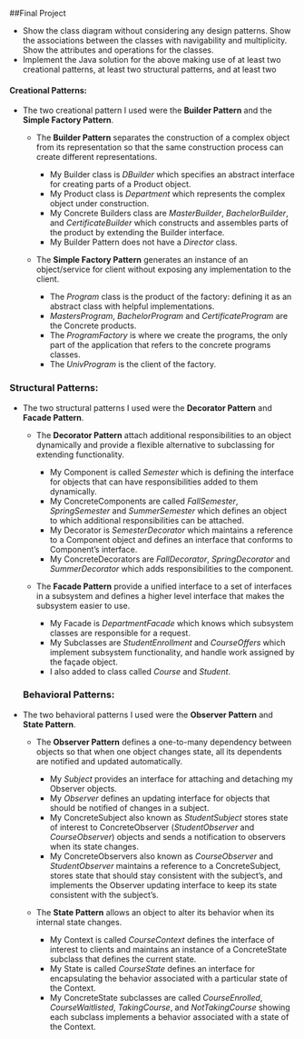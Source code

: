 ##Final Project

- Show the class diagram without considering any design patterns. Show the
  associations between the classes with navigability and multiplicity. Show the
  attributes and operations for the classes. 
- Implement the Java solution for the above making use of at least two creational
  patterns, at least two structural patterns, and at least two

#### Creational Patterns:
- The two creational pattern I used were the **Builder Pattern** and the **Simple Factory Pattern**. 
  - The **Builder Pattern** separates the construction of a complex object from its representation so that the
    same construction process can create different representations. 
    - My Builder class is *DBuilder* which specifies an abstract interface for creating parts of a Product object.
    - My Product class is *Department* which represents the complex object under construction.
    - My Concrete Builders class are *MasterBuilder*, *BachelorBuilder*, and *CertificateBuilder* which constructs and assembles parts of the product by extending the Builder interface.
    - My Builder Pattern does not have a *Director* class. 

  - The **Simple Factory Pattern** generates an instance of an object/service for client without exposing any implementation to the client.
    - The *Program* class is the product of the factory: defining it as an abstract class with helpful implementations.
    - *MastersProgram*, *BachelorProgram* and *CertificateProgram* are the Concrete products.
    - The *ProgramFactory* is where we create the programs, the only part of the application that refers to the concrete programs classes.
    - The *UnivProgram* is the client of the factory. 

### Structural Patterns: 
- The two structural patterns I used were the **Decorator Pattern** and **Facade Pattern**.
  - The **Decorator Pattern** attach additional responsibilities to an object dynamically and provide a flexible alternative to subclassing for extending functionality.
    - My Component is called *Semester* which is defining the interface for objects that can have responsibilities added to them dynamically.
    - My ConcreteComponents are called *FallSemester*, *SpringSemester* and *SummerSemester* which defines an object to which additional responsibilities can be attached.
    - My Decorator is *SemesterDecorator* which maintains a reference to a Component object and defines an interface that conforms to Component’s interface.
    - My ConcreteDecorators are *FallDecorator*, *SpringDecorator* and *SummerDecorator* which adds responsibilities to the component.

  - The **Facade Pattern** provide a unified interface to a set of interfaces in a subsystem and defines a higher level interface that makes the subsystem easier to use.
    - My Facade is *DepartmentFacade* which knows which subsystem classes are responsible for a request.
    - My Subclasses are *StudentEnrollment* and *CourseOffers* which implement subsystem functionality, and handle work assigned by the façade object.
    - I also added to class called *Course* and *Student*.
    
  ### Behavioral Patterns:
- The two behavioral patterns I used were the **Observer Pattern** and **State Pattern**.
  - The **Observer Pattern** defines a one-to-many dependency between objects so that when one object changes state, all its dependents are notified and updated automatically.
    - My *Subject* provides an interface for attaching and detaching my Observer objects.
    - My *Observer* defines an updating interface for objects that should be notified of changes in a subject.
    - My ConcreteSubject also known as *StudentSubject* stores state of interest to ConcreteObserver (*StudentObserver* and *CourseObserver*) objects and sends a notification to observers when its state changes.
    - My ConcreteObservers also known as *CourseObserver* and *StudentObserver* maintains a reference to a ConcreteSubject, stores state that should stay consistent with the subject’s, and implements the Observer updating interface to keep its state consistent with the subject’s.

  - The **State Pattern** allows an object to alter its behavior when its internal state changes.
    - My Context is called *CourseContext* defines the interface of interest to clients and maintains an instance of a ConcreteState subclass that defines the current state.
    - My State is called *CourseState* defines an interface for encapsulating the behavior associated with a particular state of the Context.
    - My ConcreteState subclasses are called *CourseEnrolled*, *CourseWaitlisted*, *TakingCourse*, and *NotTakingCourse* showing each subclass implements a behavior associated with a state of the Context.
